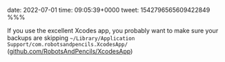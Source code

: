 date: 2022-07-01
time: 09:05:39+0000
tweet: 1542796565609422849
%%%

If you use the excellent Xcodes app, you probably want to make sure your backups are skipping `~/Library/Application Support/com.robotsandpencils.XcodesApp/` ([github.com/RobotsAndPencils/XcodesApp](https://github.com/RobotsAndPencils/XcodesApp))
